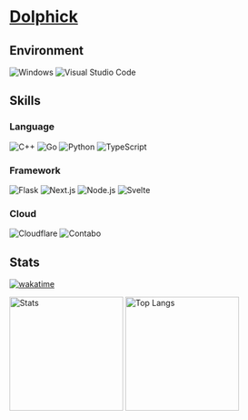 # [Dolphick](https://dolphick.com)

## Environment
![Windows](https://img.shields.io/badge/Windows-0078D6?style=for-the-badge&logo=windows&logoColor=white)
![Visual Studio Code](https://img.shields.io/badge/Visual_Studio_Code-0078D4?style=for-the-badge&logo=visual%20studio%20code&logoColor=white)

## Skills
### Language
![C++](https://img.shields.io/badge/C%2B%2B-00599C?style=for-the-badge&logo=c%2B%2B&logoColor=white)
![Go](https://img.shields.io/badge/Go-00ADD8?style=for-the-badge&logo=go&logoColor=white)
![Python](https://img.shields.io/badge/Python-FFD43B?style=for-the-badge&logo=python&logoColor=blue)
![TypeScript](https://img.shields.io/badge/TypeScript-007ACC?style=for-the-badge&logo=typescript&logoColor=white)
### Framework
![Flask](https://img.shields.io/badge/Flask-000000?style=for-the-badge&logo=flask&logoColor=white)
![Next.js](https://img.shields.io/badge/next%20js-000000?style=for-the-badge&logo=nextdotjs&logoColor=white)
![Node.js](https://img.shields.io/badge/Node%20js-339933?style=for-the-badge&logo=nodedotjs&logoColor=white)
![Svelte](https://img.shields.io/badge/Svelte-4A4A55?style=for-the-badge&logo=svelte&logoColor=FF3E00)
### Cloud
![Cloudflare](https://img.shields.io/badge/Cloudflare-F38020?style=for-the-badge&logo=Cloudflare&logoColor=white)
![Contabo](https://img.shields.io/badge/Contabo-00AAEB?style=for-the-badge&logo=Contabo&logoColor=white)

## Stats
[![wakatime](https://wakatime.com/badge/user/4535f64b-bfa6-4aeb-ac8d-3f5944b9745f.svg)](https://wakatime.com/@4535f64b-bfa6-4aeb-ac8d-3f5944b9745f)
<div>
   <img alt="Stats" height="200px" src="https://github-readme-stats.vercel.app/api?username=dolphick&theme=dark" />
   <img alt="Top Langs" height="200px" src="https://github-readme-stats.vercel.app/api/top-langs/?username=dolphick&layout=compact&theme=dark" />
</div>
